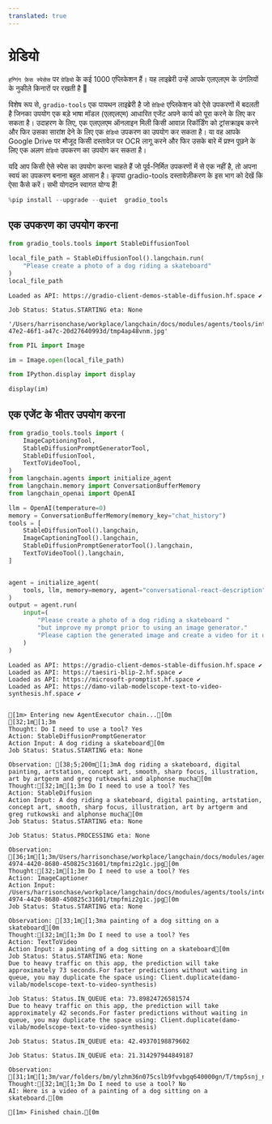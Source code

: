 ```yaml
---
translated: true
---
```


# ग्रेडियो

`हग्गिंग फ़ेस स्पेसेस` पर `ग्रेडियो` के कई 1000 एप्लिकेशन हैं। यह लाइब्रेरी उन्हें आपके एलएलएम के उंगलियों के नुकीले किनारों पर रखती है 🦾

विशेष रूप से, `gradio-tools` एक पायथन लाइब्रेरी है जो `ग्रेडियो` एप्लिकेशन को ऐसे उपकरणों में बदलती है जिनका उपयोग एक बड़े भाषा मॉडल (एलएलएम) आधारित एजेंट अपने कार्य को पूरा करने के लिए कर सकता है। उदाहरण के लिए, एक एलएलएम ऑनलाइन मिली किसी आवाज़ रिकॉर्डिंग को ट्रांसक्राइब करने और फिर उसका सारांश देने के लिए एक `ग्रेडियो` उपकरण का उपयोग कर सकता है। या वह आपके Google Drive पर मौजूद किसी दस्तावेज़ पर OCR लागू करने और फिर उसके बारे में प्रश्न पूछने के लिए एक अलग `ग्रेडियो` उपकरण का उपयोग कर सकता है।

यदि आप किसी ऐसे स्पेस का उपयोग करना चाहते हैं जो पूर्व-निर्मित उपकरणों में से एक नहीं है, तो अपना स्वयं का उपकरण बनाना बहुत आसान है। कृपया gradio-tools दस्तावेज़ीकरण के इस भाग को देखें कि ऐसा कैसे करें। सभी योगदान स्वागत योग्य हैं!

```python
%pip install --upgrade --quiet  gradio_tools
```

## एक उपकरण का उपयोग करना

```python
from gradio_tools.tools import StableDiffusionTool
```

```python
local_file_path = StableDiffusionTool().langchain.run(
    "Please create a photo of a dog riding a skateboard"
)
local_file_path
```

```output
Loaded as API: https://gradio-client-demos-stable-diffusion.hf.space ✔

Job Status: Status.STARTING eta: None
```

```output
'/Users/harrisonchase/workplace/langchain/docs/modules/agents/tools/integrations/b61c1dd9-47e2-46f1-a47c-20d27640993d/tmp4ap48vnm.jpg'
```

```python
from PIL import Image
```

```python
im = Image.open(local_file_path)
```

```python
from IPython.display import display

display(im)
```

## एक एजेंट के भीतर उपयोग करना

```python
from gradio_tools.tools import (
    ImageCaptioningTool,
    StableDiffusionPromptGeneratorTool,
    StableDiffusionTool,
    TextToVideoTool,
)
from langchain.agents import initialize_agent
from langchain.memory import ConversationBufferMemory
from langchain_openai import OpenAI

llm = OpenAI(temperature=0)
memory = ConversationBufferMemory(memory_key="chat_history")
tools = [
    StableDiffusionTool().langchain,
    ImageCaptioningTool().langchain,
    StableDiffusionPromptGeneratorTool().langchain,
    TextToVideoTool().langchain,
]


agent = initialize_agent(
    tools, llm, memory=memory, agent="conversational-react-description", verbose=True
)
output = agent.run(
    input=(
        "Please create a photo of a dog riding a skateboard "
        "but improve my prompt prior to using an image generator."
        "Please caption the generated image and create a video for it using the improved prompt."
    )
)
```

```output
Loaded as API: https://gradio-client-demos-stable-diffusion.hf.space ✔
Loaded as API: https://taesiri-blip-2.hf.space ✔
Loaded as API: https://microsoft-promptist.hf.space ✔
Loaded as API: https://damo-vilab-modelscope-text-to-video-synthesis.hf.space ✔


[1m> Entering new AgentExecutor chain...[0m
[32;1m[1;3m
Thought: Do I need to use a tool? Yes
Action: StableDiffusionPromptGenerator
Action Input: A dog riding a skateboard[0m
Job Status: Status.STARTING eta: None

Observation: [38;5;200m[1;3mA dog riding a skateboard, digital painting, artstation, concept art, smooth, sharp focus, illustration, art by artgerm and greg rutkowski and alphonse mucha[0m
Thought:[32;1m[1;3m Do I need to use a tool? Yes
Action: StableDiffusion
Action Input: A dog riding a skateboard, digital painting, artstation, concept art, smooth, sharp focus, illustration, art by artgerm and greg rutkowski and alphonse mucha[0m
Job Status: Status.STARTING eta: None

Job Status: Status.PROCESSING eta: None

Observation: [36;1m[1;3m/Users/harrisonchase/workplace/langchain/docs/modules/agents/tools/integrations/2e280ce4-4974-4420-8680-450825c31601/tmpfmiz2g1c.jpg[0m
Thought:[32;1m[1;3m Do I need to use a tool? Yes
Action: ImageCaptioner
Action Input: /Users/harrisonchase/workplace/langchain/docs/modules/agents/tools/integrations/2e280ce4-4974-4420-8680-450825c31601/tmpfmiz2g1c.jpg[0m
Job Status: Status.STARTING eta: None

Observation: [33;1m[1;3ma painting of a dog sitting on a skateboard[0m
Thought:[32;1m[1;3m Do I need to use a tool? Yes
Action: TextToVideo
Action Input: a painting of a dog sitting on a skateboard[0m
Job Status: Status.STARTING eta: None
Due to heavy traffic on this app, the prediction will take approximately 73 seconds.For faster predictions without waiting in queue, you may duplicate the space using: Client.duplicate(damo-vilab/modelscope-text-to-video-synthesis)

Job Status: Status.IN_QUEUE eta: 73.89824726581574
Due to heavy traffic on this app, the prediction will take approximately 42 seconds.For faster predictions without waiting in queue, you may duplicate the space using: Client.duplicate(damo-vilab/modelscope-text-to-video-synthesis)

Job Status: Status.IN_QUEUE eta: 42.49370198879602

Job Status: Status.IN_QUEUE eta: 21.314297944849187

Observation: [31;1m[1;3m/var/folders/bm/ylzhm36n075cslb9fvvbgq640000gn/T/tmp5snj_nmzf20_cb3m.mp4[0m
Thought:[32;1m[1;3m Do I need to use a tool? No
AI: Here is a video of a painting of a dog sitting on a skateboard.[0m

[1m> Finished chain.[0m
```
